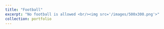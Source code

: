 ```yaml
---
title: "Football"
excerpt: "No football is allowed <br/><img src='/images/500x300.png'>"
collection: portfolio
---
```


<!--  This is an item in your portfolio. It can be have images or nice text. If you name the file .md, it will be parsed as markdown. If you name the file .html, it will be parsed as HTML.  -->
